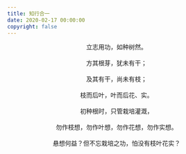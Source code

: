 ```yaml
---
title: 知行合一
date: 2020-02-17 00:00:00
copyright: false
---
```


<center>立志用功，如种树然。</center>
<br/>
<center>方其根芽，犹未有干；</center>
<br/>
<center>及其有干，尚未有枝；</center>
<br/>
<center>枝而后叶，叶而后花、实。</center>
<br/>
<center>初种根时，只管栽培灌溉，</center>
<br/>
<center>勿作枝想，勿作叶想，勿作花想，勿作实想。</center>
<br/>
<center>悬想何益？但不忘栽培之功，怕没有枝叶花实？</center>
<br/>
